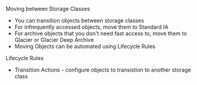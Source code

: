 Moving between Storage Classes
- You can transition objects between storage classes
- For infrequently accessed objects, move them to Standard IA
- For archive objects that you don't need fast access to, move them to Glacier or Glacier Deep Archive
- Moving Objects can be automated using Lifecycle Rules

Lifecycle Rules
- Transition Actions - configure objects to transistion to another storage class